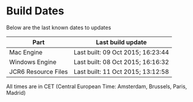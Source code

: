 # Build Dates

Below are the last known dates to updates

Part | Last build update
-----|-----
Mac Engine | Last built: 09 Oct 2015; 16:23:44
Windows Engine | Last built: 08 Oct 2015; 16:16:32
JCR6 Resource Files | Last built: 11 Oct 2015; 13:12:58
All times are in CET (Central European Time: Amsterdam, Brussels, Paris, Madrid)



